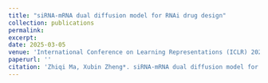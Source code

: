 ```yaml
---
title: "siRNA-mRNA dual diffusion model for RNAi drug design"
collection: publications
permalink: 
excerpt: 
date: 2025-03-05
venue: 'International Conference on Learning Representations (ICLR) 2025 AI4NA Workshop (Accepted)'
paperurl: ''
citation: 'Zhiqi Ma, Xubin Zheng*. siRNA-mRNA dual diffusion model for RNAi drug design. International Conference on Learning Representations (ICLR) AI4NA Workshop, 2025.'
---
```

